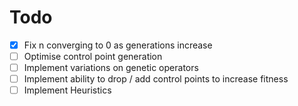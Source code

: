 # Todo

- [x] Fix n converging to 0 as generations increase
- [ ] Optimise control point generation
- [ ] Implement variations on genetic operators
- [ ] Implement ability to drop / add control points to increase fitness
- [ ] Implement Heuristics 